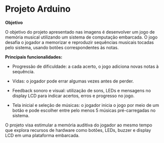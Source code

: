 # **Projeto Arduino**

**Objetivo** 

O objetivo do projeto apresentado nas imagens é desenvolver um jogo de memória musical utilizando um sistema de computação embarcada. O jogo desafia o jogador a memorizar e reproduzir sequências musicais tocadas pelo sistema, usando botões correspondentes às notas.

**Principais funcionalidades:**

   - Progressão de dificuldade: a cada acerto, o jogo adiciona novas notas à sequência.

   - Vidas: o jogador pode errar algumas vezes antes de perder.

   - Feedback sonoro e visual: utilização de sons, LEDs e mensagens no display LCD para indicar acertos, erros e progresso no jogo.

   - Tela inicial e seleção de músicas: o jogador inicia o jogo por meio de um botão e pode escolher entre pelo menos 5 músicas pré-carregadas no sistema.

   O projeto visa estimular a memória auditiva do jogador ao mesmo tempo que explora recursos de hardware como botões, LEDs, buzzer e display LCD em uma plataforma embarcada.
